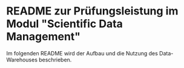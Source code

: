 # README zur Prüfungsleistung im Modul "Scientific Data Management"

Im folgenden README wird der Aufbau und die Nutzung des Data-Warehouses beschrieben.
